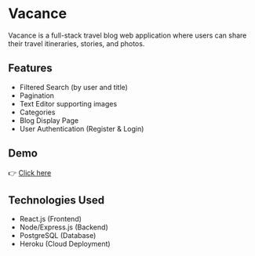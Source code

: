 # Vacance
Vacance is a full-stack travel blog web application where users can share their travel itineraries, stories, and photos. 

## Features
- Filtered Search (by user and title)
- Pagination
- Text Editor supporting images
- Categories 
- Blog Display Page
- User Authentication (Register & Login)

## Demo
👉 [Click here](https://youtu.be/kymJ0PjzARE)

## Technologies Used
- React.js (Frontend)
- Node/Express.js (Backend)
- PostgreSQL (Database)
- Heroku (Cloud Deployment)

